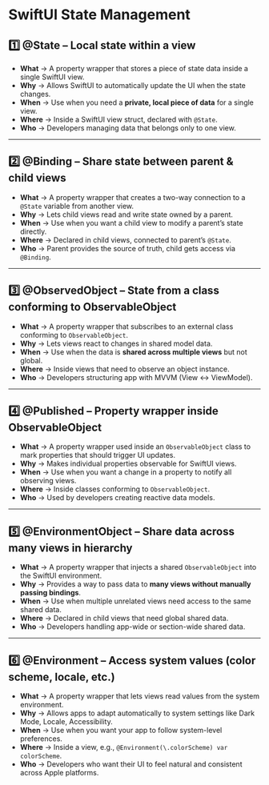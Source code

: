 
# SwiftUI State Management

## 1️⃣ @State – Local state within a view
- **What** → A property wrapper that stores a piece of state data inside a single SwiftUI view.  
- **Why** → Allows SwiftUI to automatically update the UI when the state changes.  
- **When** → Use when you need a **private, local piece of data** for a single view.  
- **Where** → Inside a SwiftUI view struct, declared with `@State`.  
- **Who** → Developers managing data that belongs only to one view.  

---

## 2️⃣ @Binding – Share state between parent & child views
- **What** → A property wrapper that creates a two-way connection to a `@State` variable from another view.  
- **Why** → Lets child views read and write state owned by a parent.  
- **When** → Use when you want a child view to modify a parent’s state directly.  
- **Where** → Declared in child views, connected to parent’s `@State`.  
- **Who** → Parent provides the source of truth, child gets access via `@Binding`.  

---

## 3️⃣ @ObservedObject – State from a class conforming to ObservableObject
- **What** → A property wrapper that subscribes to an external class conforming to `ObservableObject`.  
- **Why** → Lets views react to changes in shared model data.  
- **When** → Use when the data is **shared across multiple views** but not global.  
- **Where** → Inside views that need to observe an object instance.  
- **Who** → Developers structuring app with MVVM (View ↔ ViewModel).  

---

## 4️⃣ @Published – Property wrapper inside ObservableObject
- **What** → A property wrapper used inside an `ObservableObject` class to mark properties that should trigger UI updates.  
- **Why** → Makes individual properties observable for SwiftUI views.  
- **When** → Use when you want a change in a property to notify all observing views.  
- **Where** → Inside classes conforming to `ObservableObject`.  
- **Who** → Used by developers creating reactive data models.  

---

## 5️⃣ @EnvironmentObject – Share data across many views in hierarchy
- **What** → A property wrapper that injects a shared `ObservableObject` into the SwiftUI environment.  
- **Why** → Provides a way to pass data to **many views without manually passing bindings**.  
- **When** → Use when multiple unrelated views need access to the same shared data.  
- **Where** → Declared in child views that need global shared data.  
- **Who** → Developers handling app-wide or section-wide shared data.  

---

## 6️⃣ @Environment – Access system values (color scheme, locale, etc.)
- **What** → A property wrapper that lets views read values from the system environment.  
- **Why** → Allows apps to adapt automatically to system settings like Dark Mode, Locale, Accessibility.  
- **When** → Use when you want your app to follow system-level preferences.  
- **Where** → Inside a view, e.g., `@Environment(\.colorScheme) var colorScheme`.  
- **Who** → Developers who want their UI to feel natural and consistent across Apple platforms.  
